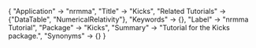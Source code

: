 {
 "Application" -> "nrmma",
 "Title" -> "Kicks",
 "Related Tutorials" -> {"DataTable", "NumericalRelativity"},
 "Keywords" -> {},
 "Label" -> "nrmma Tutorial",
 "Package" -> "Kicks",
 "Summary" -> "Tutorial for the Kicks package.",
 "Synonyms" -> {}
 }
